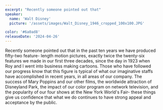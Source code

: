 ```yaml
---
excerpt: "Recently someone pointed out that"
speaker:
  name: 'Walt Disney'
  picture: '/assets/images/Walt_Disney_1946_cropped_100x100.JPG'

color: '#6a0ad8'
releaseDate: '2024-04-26'
---
```

Recently someone pointed out that in the past ten years we have produced fifty-two feature- length motion pictures, exactly twice the twenty-six features we made in our first three decades, since the day in 1923 when Roy and I went into business making cartoons. Those who have followed our progress know that this figure is typical of what our imaginative staffs have accomplished in recent years, in all areas of our company. The success of Mary Poppins and our other films, the worldwide attraction of Disneyland Park, the impact of our color program on network television, and the popularity of our four shows at the New York World's Fair- these things give us confidence that what we do continues to have strong appeal and acceptance by the public.
